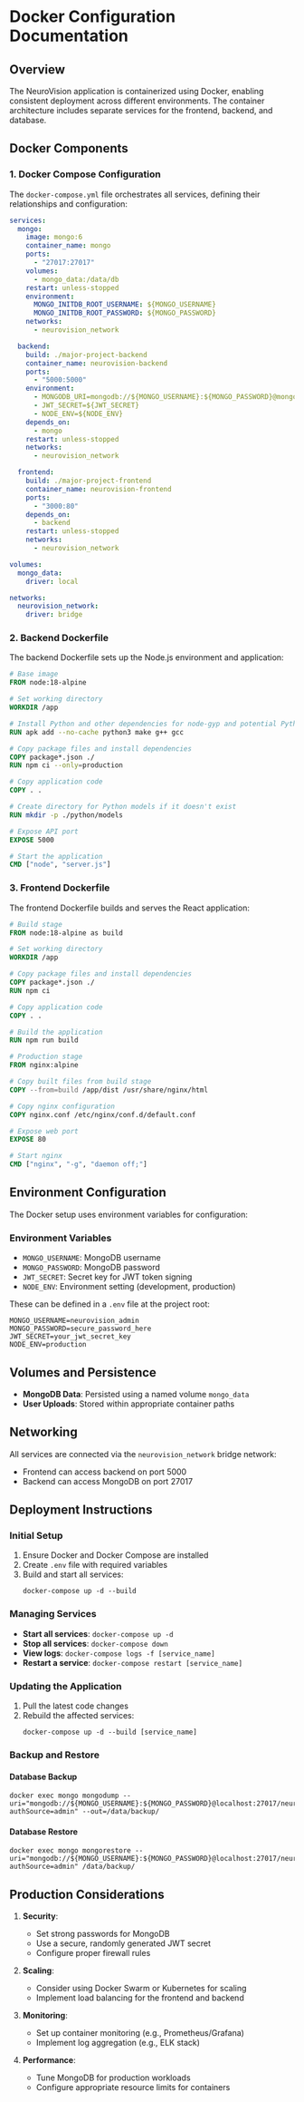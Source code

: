# Docker Configuration Documentation

## Overview

The NeuroVision application is containerized using Docker, enabling consistent deployment across different environments. The container architecture includes separate services for the frontend, backend, and database.

## Docker Components

### 1. Docker Compose Configuration

The `docker-compose.yml` file orchestrates all services, defining their relationships and configuration:

```yaml
services:
  mongo:
    image: mongo:6
    container_name: mongo
    ports:
      - "27017:27017"
    volumes:
      - mongo_data:/data/db
    restart: unless-stopped
    environment:
      MONGO_INITDB_ROOT_USERNAME: ${MONGO_USERNAME}
      MONGO_INITDB_ROOT_PASSWORD: ${MONGO_PASSWORD}
    networks:
      - neurovision_network

  backend:
    build: ./major-project-backend
    container_name: neurovision-backend
    ports:
      - "5000:5000"
    environment:
      - MONGODB_URI=mongodb://${MONGO_USERNAME}:${MONGO_PASSWORD}@mongo:27017/neurovision?authSource=admin
      - JWT_SECRET=${JWT_SECRET}
      - NODE_ENV=${NODE_ENV}
    depends_on:
      - mongo
    restart: unless-stopped
    networks:
      - neurovision_network

  frontend:
    build: ./major-project-frontend
    container_name: neurovision-frontend
    ports:
      - "3000:80"
    depends_on:
      - backend
    restart: unless-stopped
    networks:
      - neurovision_network

volumes:
  mongo_data:
    driver: local

networks:
  neurovision_network:
    driver: bridge
```

### 2. Backend Dockerfile

The backend Dockerfile sets up the Node.js environment and application:

```dockerfile
# Base image
FROM node:18-alpine

# Set working directory
WORKDIR /app

# Install Python and other dependencies for node-gyp and potential Python scripts
RUN apk add --no-cache python3 make g++ gcc

# Copy package files and install dependencies
COPY package*.json ./
RUN npm ci --only=production

# Copy application code
COPY . .

# Create directory for Python models if it doesn't exist
RUN mkdir -p ./python/models

# Expose API port
EXPOSE 5000

# Start the application
CMD ["node", "server.js"]
```

### 3. Frontend Dockerfile

The frontend Dockerfile builds and serves the React application:

```dockerfile
# Build stage
FROM node:18-alpine as build

# Set working directory
WORKDIR /app

# Copy package files and install dependencies
COPY package*.json ./
RUN npm ci

# Copy application code
COPY . .

# Build the application
RUN npm run build

# Production stage
FROM nginx:alpine

# Copy built files from build stage
COPY --from=build /app/dist /usr/share/nginx/html

# Copy nginx configuration
COPY nginx.conf /etc/nginx/conf.d/default.conf

# Expose web port
EXPOSE 80

# Start nginx
CMD ["nginx", "-g", "daemon off;"]
```

## Environment Configuration

The Docker setup uses environment variables for configuration:

### Environment Variables
- `MONGO_USERNAME`: MongoDB username
- `MONGO_PASSWORD`: MongoDB password
- `JWT_SECRET`: Secret key for JWT token signing
- `NODE_ENV`: Environment setting (development, production)

These can be defined in a `.env` file at the project root:

```
MONGO_USERNAME=neurovision_admin
MONGO_PASSWORD=secure_password_here
JWT_SECRET=your_jwt_secret_key
NODE_ENV=production
```

## Volumes and Persistence

- **MongoDB Data**: Persisted using a named volume `mongo_data`
- **User Uploads**: Stored within appropriate container paths

## Networking

All services are connected via the `neurovision_network` bridge network:
- Frontend can access backend on port 5000
- Backend can access MongoDB on port 27017

## Deployment Instructions

### Initial Setup

1. Ensure Docker and Docker Compose are installed
2. Create `.env` file with required variables
3. Build and start all services:
   ```
   docker-compose up -d --build
   ```

### Managing Services

- **Start all services**: `docker-compose up -d`
- **Stop all services**: `docker-compose down`
- **View logs**: `docker-compose logs -f [service_name]`
- **Restart a service**: `docker-compose restart [service_name]`

### Updating the Application

1. Pull the latest code changes
2. Rebuild the affected services:
   ```
   docker-compose up -d --build [service_name]
   ```

### Backup and Restore

#### Database Backup
```
docker exec mongo mongodump --uri="mongodb://${MONGO_USERNAME}:${MONGO_PASSWORD}@localhost:27017/neurovision?authSource=admin" --out=/data/backup/
```

#### Database Restore
```
docker exec mongo mongorestore --uri="mongodb://${MONGO_USERNAME}:${MONGO_PASSWORD}@localhost:27017/neurovision?authSource=admin" /data/backup/
```

## Production Considerations

1. **Security**:
   - Set strong passwords for MongoDB
   - Use a secure, randomly generated JWT secret
   - Configure proper firewall rules

2. **Scaling**:
   - Consider using Docker Swarm or Kubernetes for scaling
   - Implement load balancing for the frontend and backend

3. **Monitoring**:
   - Set up container monitoring (e.g., Prometheus/Grafana)
   - Implement log aggregation (e.g., ELK stack)

4. **Performance**:
   - Tune MongoDB for production workloads
   - Configure appropriate resource limits for containers
